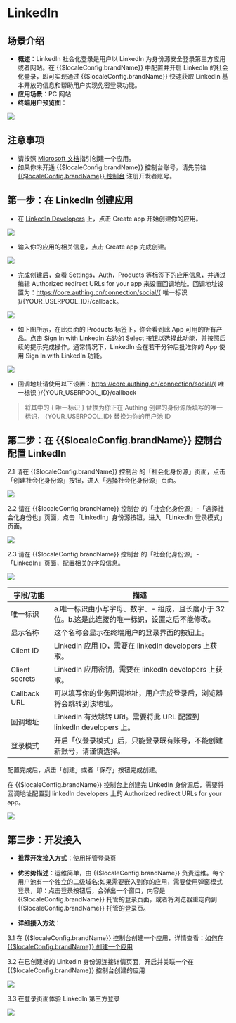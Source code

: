 # LinkedIn 

<LastUpdated/>

## 场景介绍

- **概述**：LinkedIn 社会化登录是用户以 LinkedIn 为身份源安全登录第三方应用或者网站。在 {{$localeConfig.brandName}} 中配置并开启 LinkedIn 的社会化登录，即可实现通过 {{$localeConfig.brandName}} 快速获取 LinkedIn 基本开放的信息和帮助用户实现免密登录功能。
- **应用场景**：PC 网站
- **终端用户预览图**：

<img src="./images/linkedin_0.png" >


## 注意事项

- 请按照 [Microsoft 文档](https://docs.microsoft.com/en-us/linkedin/consumer/integrations/self-serve/sign-in-with-linkedin#getting-started)指引创建一个应用。
- 如果你未开通 {{$localeConfig.brandName}} 控制台账号，请先前往 [{{$localeConfig.brandName}} 控制台](https://authing.cn/) 注册开发者账号。


## 第一步：在 LinkedIn 创建应用

- 在 [LinkedIn Developers](https://developer.linkedin.com/) 上，点击 Create app 开始创建你的应用。

<img src="./images/linkedin_1.png" >

- 输入你的应用的相关信息，点击 Create app 完成创建。

<img src="./images/linkedin_2.png" >

- 完成创建后，查看 Settings，Auth，Products 等标签下的应用信息，并通过编辑 Authorized redirect URLs for your app 来设置回调地址。回调地址设置为：https://core.authing.cn/connection/social/{ 唯一标识 }/{YOUR_USERPOOL_ID}/callback。

<img src="./images/linkedin_3.png" >

- 如下图所示，在此页面的 Products 标签下，你会看到此 App 可用的所有产品。点击 Sign In with LinkedIn 右边的 Select 按钮以选择此功能，并按照后续的提示完成操作。通常情况下，LinkedIn 会在若干分钟后批准你的 App 使用 Sign In with LinkedIn 功能。

<img src="./images/linkedin_4.png" >

- 回调地址请使用以下设置：https://core.authing.cn/connection/social/{ 唯一标识 }/{YOUR_USERPOOL_ID}/callback

> 将其中的 { 唯一标识 } 替换为你正在 Authing 创建的身份源所填写的唯一标识， {YOUR_USERPOOL_ID} 替换为你的用户池 ID


## 第二步：在 {{$localeConfig.brandName}} 控制台配置 LinkedIn

2.1 请在 {{$localeConfig.brandName}}  控制台 的「社会化身份源」页面，点击「创建社会化身份源」按钮，进入「选择社会化身份源」页面。

<img src="./images/linkedin_5.png" >

2.2 请在  {{$localeConfig.brandName}}  控制台 的「社会化身份源」-「选择社会化身份也」页面，点击「LinkedIn」身份源按钮，进入 「LinkedIn 登录模式」页面。

<img src="./images/linkedin_6.png" >

2.3 请在  {{$localeConfig.brandName}}  控制台 的「社会化身份源」-「LinkedIn」页面，配置相关的字段信息。

<img src="./images/linkedin_7.png" >

| 字段/功能    | 描述                                                         |
| ------------ | ------------------------------------------------------------ |
| 唯一标识     | a.唯一标识由小写字母、数字、- 组成，且长度小于 32 位。b.这是此连接的唯一标识，设置之后不能修改。 |
| 显示名称     | 这个名称会显示在终端用户的登录界面的按钮上。                 |
| Client ID      |  LinkedIn 应用 ID，需要在 linkedIn developers 上获取。                  |
| Client secrets     |   LinkedIn 应用密钥，需要在 linkedIn developers 上获取。                  |
| Callback URL     | 可以填写你的业务回调地址，用户完成登录后，浏览器将会跳转到该地址。 |
| 回调地址     |  LinkedIn 有效跳转 URI。需要将此 URL 配置到  linkedIn developers 上。 |
| 登录模式     | 开启「仅登录模式」后，只能登录既有账号，不能创建新账号，请谨慎选择。 |

配置完成后，点击「创建」或者「保存」按钮完成创建。

在 {{$localeConfig.brandName}} 控制台上创建完 LinkedIn 身份源后，需要将回调地址配置到 linkedIn developers 上的 Authorized redirect URLs for your app。

<img src="./images/linkedin_3.png" >


## 第三步：开发接入

- **推荐开发接入方式**：使用托管登录页

- **优劣势描述**：运维简单，由 {{$localeConfig.brandName}} 负责运维。每个用户池有一个独立的二级域名;如果需要嵌入到你的应用，需要使用弹窗模式登录，即：点击登录按钮后，会弹出一个窗口，内容是 {{$localeConfig.brandName}} 托管的登录页面，或者将浏览器重定向到 {{$localeConfig.brandName}} 托管的登录页。

- **详细接入方法**：

3.1 在 {{$localeConfig.brandName}} 控制台创建一个应用，详情查看：[如何在 {{$localeConfig.brandName}} 创建一个应用](/guides/app-new/create-app/create-app.md)

3.2 在已创建好的 LinkedIn 身份源连接详情页面，开启并关联一个在 {{$localeConfig.brandName}} 控制台创建的应用

<img src="./images/linkedin_8.png" >

3.3 在登录页面体验 LinkedIn 第三方登录

<img src="./images/linkedin_9.png" >
